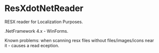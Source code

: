 # ResXdotNetReader
RESX reader for Localization Purposes. 

.NetFramework 4.x - WinForms.

Known problems: when scanning resx files without files/images/icons near it - causes a read eception.
